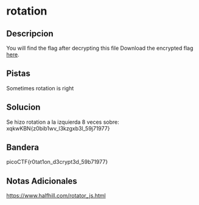 # rotation

## Descripcion
You will find the flag after decrypting this file Download the encrypted flag [here](https://artifacts.picoctf.net/c/446/encrypted.txt).

## Pistas
Sometimes rotation is right

## Solucion 
Se hizo rotation a la izquierda 8 veces sobre:
xqkwKBN{z0bib1wv_l3kzgxb3l_59j71977}

## Bandera
picoCTF{r0tat1on_d3crypt3d_59b71977}

## Notas Adicionales 
https://www.halfhill.com/rotator_js.html
